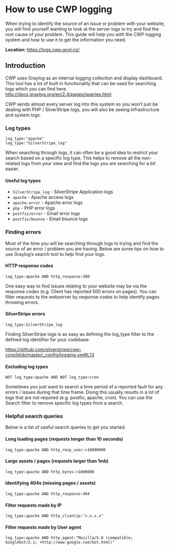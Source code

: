 # How to use CWP logging

When trying to identify the source of an issue or problem with your website, you will find yourself wanting to look at the server logs to try and find the root cause of your problem. This guide will help you with the CWP logging system and how to use it to get the information you need.

**Location:** https://logs.cwp.govt.nz/

## Introduction

CWP uses Graylog as an internal logging collection and display dashboard. This tool has a lot of built in functionality that can be used for searching logs which you can find here. http://docs.graylog.org/en/2.4/pages/queries.html

CWP sends almost every server log into this system so you won’t just be dealing with PHP / SilverStripe logs, you will also be seeing infrastructure and system logs.

### Log types

```filter
log_type:"apache"
log_type:"SilverStripe_log"
```

When searching through logs, it can often be a good idea to restrict your search based on a specific log type. This helps to remove all the non-related logs from your view and find the logs you are searching for a bit easier.

#### Useful log types

- `SilverStripe_log` - SilverStripe Application logs
- `apache` - Apache access logs
- `apache-error` - Apache error logs
- `php` - PHP error logs
- `postfix/error` - Email error logs
- `postfix/bounce` - Email bounce logs


### Finding errors

Most of the time you will be searching through logs to trying and find the source of an error / problem you are having. Below are some tips on how to use Graylog’s search tool to help find your logs.

#### HTTP response codes

```filter
log_type:apache AND http_response:500
```

One easy way to find issues relating to your website may be via the response codes (e.g. Client has reported 500 errors on pages). You can filter requests to the webserver by response codes to help identify pages throwing errors.

#### SilverStripe errors

```filter
log_type:SilverStripe_log
```

Finding SilverStripe logs is as easy as defining the log_type filter to the defined log identifier for your codebase.

https://github.com/silverstripe/cwp-core/blob/master/_config/logging.yml#L13

#### Excluding log types

```filter
NOT log_type:apache AND NOT log_type:cron
```

Sometimes you just want to search a time period of a reported fault for any errors / issues during that time frame. Doing this usually results in a lot of logs that are not required (e.g. postfix, apache, cron). You can use the Search filter to remove specific log types from a search.

### Helpful search queries

Below is a list of useful search queries to get you started.

#### Long loading pages (requests longer than 10 seconds)

```filter
log_type:apache AND http_resp_usec:>10000000
```

#### Large assets / pages (requests larger than 1mb)

```filter
log_type:apache AND http_bytes:>1000000
```

#### Identifying 404s (missing pages / assets)

```filter
log_type:apache AND http_response:404
```

#### Filter requests made by IP

```filter
log_type:apache AND http_clientip:"x.x.x.x"
```

#### Filter requests made by User agent

```filter
log_type:apache AND http_agent:"Mozilla/5.0 (compatible; Googlebot/2.1; +http://www.google.com/bot.html)"
```
